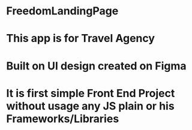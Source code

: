 # FreedomLandingPage
# This app is for Travel Agency 
# Built on UI design created on Figma
# It is first simple Front End Project without usage any JS plain or his Frameworks/Libraries
